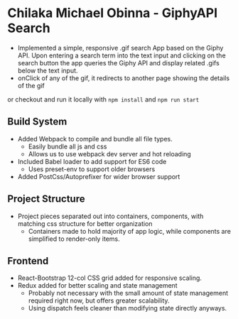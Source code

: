 # Chilaka Michael Obinna - GiphyAPI Search
- Implemented a simple, responsive .gif search App based on the Giphy API. Upon entering a search term into the text input and clicking on the search button the app queries the Giphy API and display related .gifs below the text input. 
- onClick of any of the gif, it redirects to another page showing the details of the gif

or checkout and run it locally with
`npm install` and `npm run start`

## Build System
- Added Webpack to compile and bundle all file types.
    - Easily bundle all js and css
    - Allows us to use webpack dev server and hot reloading
- Included Babel loader to add support for ES6 code
    - Uses preset-env to support older browsers
- Added PostCss/Autoprefixer for wider browser support

## Project Structure
- Project pieces separated out into containers, components, with matching css structure for better organization
    - Containers made to hold majority of app logic, while components are simplified to render-only items.

## Frontend
- React-Bootstrap 12-col CSS grid added for responsive scaling.
- Redux added for better scaling and state management
    - Probably not necessary with the small amount of state management required right now, but offers greater scalability.
    - Using dispatch feels cleaner than modifying state directly anyways.
